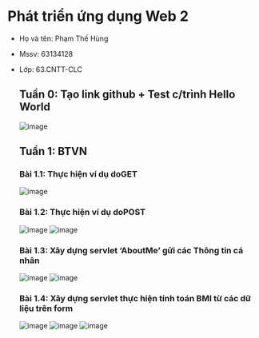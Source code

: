# Phát triển ứng dụng Web 2
- Họ và tên: Phạm Thế Hùng
- Mssv: 63134128
- Lớp: 63.CNTT-CLC

  ## Tuần 0: Tạo link github + Test c/trình Hello World
  ![image](https://github.com/TheHung622k2/63134128_Web2/assets/131739098/d2ab5c74-0069-4e4e-b416-b38d6d056279)
  ## Tuần 1: BTVN
  ### Bài 1.1: Thực hiện ví dụ doGET
  ![image](https://github.com/TheHung622k2/63134128_Web2/assets/131739098/d5633a98-a89d-4eb6-9be4-6f8e12444aa3)
  ### Bài 1.2: Thực hiện ví dụ doPOST
  ![image](https://github.com/TheHung622k2/63134128_Web2/assets/131739098/e1baa65f-d906-41e9-9db8-6711b52226eb)
  ![image](https://github.com/TheHung622k2/63134128_Web2/assets/131739098/345f66f6-9459-4fe8-af9c-ec896622e942)
  ### Bài 1.3: Xây dựng servlet ‘AboutMe’ gửi các Thông tin cá nhân
  ![image](https://github.com/TheHung622k2/63134128_Web2/assets/131739098/795d00af-b5ec-4865-bab8-65b374b1cbe1)
  ![image](https://github.com/TheHung622k2/63134128_Web2/assets/131739098/c6a789d7-46e4-41ac-b37c-9ef186637a73)
  ### Bài 1.4: Xây dựng servlet thực hiện tính toán BMI từ các dữ liệu trên form
  ![image](https://github.com/TheHung622k2/63134128_Web2/assets/131739098/d486baa2-cdde-4da1-bb0b-2fcb49a1cde5)
  ![image](https://github.com/TheHung622k2/63134128_Web2/assets/131739098/ded55eed-ff71-4f55-8f76-c7dadffd61b1)
  ![image](https://github.com/TheHung622k2/63134128_Web2/assets/131739098/4ac7eff0-e3c8-41a5-aac4-8843609481f3)










 
